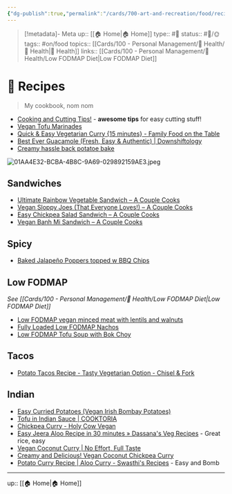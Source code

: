 ```yaml
---
{"dg-publish":true,"permalink":"/cards/700-art-and-recreation/food/recipes/","title":"🍱 Recipes"}
---
```


> [!metadata]- Meta
> up:: [[🏠 Home\|🏠 Home]]
> type:: #📝 
> status:: #📝/🌞
> tags::  #on/food 
> topics:: [[Cards/100 - Personal Management/💪 Health/💪 Health\|💪 Health]]
> links:: [[Cards/100 - Personal Management/💪 Health/Low FODMAP Diet\|Low FODMAP Diet]]

# 🍱 Recipes

> My cookbook, nom nom

- [Cooking and Cutting Tips!](https://x.com/awkwardgoogle/status/1705761468313133155?s=61&t=gyRX2W0x81b80X8f34EMoQ) - **awesome tips** for easy cutting stuff!
- [Vegan Tofu Marinades](https://www.instagram.com/reel/Cn94rLTI_5W/?igshid=Zjc2ZTc4Nzk=)
- [Quick & Easy Vegetarian Curry {15 minutes} - Family Food on the Table](https://www.familyfoodonthetable.com/quick-easy-vegetarian-curry-15-minutes/)
- [Best Ever Guacamole (Fresh, Easy & Authentic) | Downshiftology](https://downshiftology.com/recipes/best-ever-guacamole/)
- [Creamy hassle back potatoe bake](https://www.tiktok.com/t/ZT86oFWgE/)


![01AA4E32-BCBA-4B8C-9A69-029892159AE3.jpeg](/img/user/Extras/Attachments/01AA4E32-BCBA-4B8C-9A69-029892159AE3.jpeg)


## Sandwiches
- [Ultimate Rainbow Vegetable Sandwich – A Couple Cooks](https://www.acouplecooks.com/ultimate-rainbow-vegetable-sandwich/)
- [Vegan Sloppy Joes (That Everyone Loves!) – A Couple Cooks](https://www.acouplecooks.com/vegan-sloppy-joes/)
- [Easy Chickpea Salad Sandwich – A Couple Cooks](https://www.acouplecooks.com/easy-chickpea-salad-sandwich/)
- [Vegan Banh Mi Sandwich – A Couple Cooks](https://www.acouplecooks.com/vegan-banh-mi-ginger-lime-hummus/)

## Spicy
- [Baked Jalapeño Poppers topped w BBQ Chips](https://cookieandkate.com/baked-jalapeno-poppers-recipe/)

## Low FODMAP
*See [[Cards/100 - Personal Management/💪 Health/Low FODMAP Diet\|Low FODMAP Diet]]*
- [Low FODMAP vegan minced meat with lentils and walnuts](https://www.karlijnskitchen.com/en/low-fodmap-vegan-minced-meat-lentils/)
- [Fully Loaded Low FODMAP Nachos](https://www.fodmapformula.com/low-fodmap-nachos/)
- [Low FODMAP Tofu Soup with Bok Choy](https://deliciousasitlooks.com/2016/01/low-fodmap-chinese-tofu-soup-with-bok.html)

## Tacos
- [Potato Tacos Recipe - Tasty Vegetarian Option - Chisel & Fork](https://www.chiselandfork.com/potato-tacos/)

## Indian
- [Easy Curried Potatoes (Vegan Irish Bombay Potatoes)](https://hurrythefoodup.com/bombay-potatoes/)
- [Tofu in Indian Sauce | COOKTORIA](https://cooktoria.com/tofu-indian-sauce/)
- [Chickpea Curry - Holy Cow Vegan](https://holycowvegan.net/south-indian-chickpea-curry/)
- [Easy Jeera Aloo Recipe in 30 minutes » Dassana's Veg Recipes](https://www.vegrecipesofindia.com/jeera-aloo-recipe-jeera-aloo/) - Great rice, easy
- [Vegan Coconut Curry | No Effort, Full Taste](https://hurrythefoodup.com/vegan-coconut-curry/)
- [Creamy and Delicious! Vegan Coconut Chickpea Curry](https://hurrythefoodup.com/vegan-chickpea-curry-ready/)
- [Potato Curry Recipe | Aloo Curry - Swasthi's Recipes](https://www.indianhealthyrecipes.com/potato-curry-aloo-sabzi/) - Easy and Bomb
---

up:: [[🏠 Home\|🏠 Home]]


